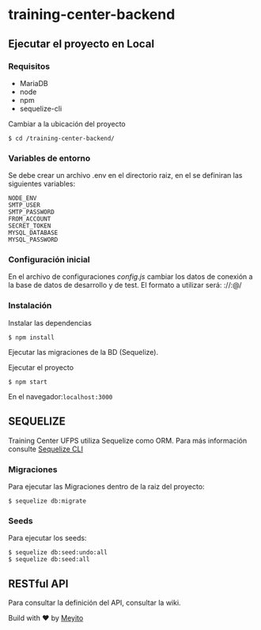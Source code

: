 # training-center-backend

## Ejecutar el proyecto en Local

### Requisitos

* MariaDB
* node
* npm
* sequelize-cli

Cambiar a la ubicación del proyecto

```
$ cd /training-center-backend/
```

### Variables de entorno

Se debe crear un archivo .env en el directorio raiz, en el se definiran las siguientes variables:

```
NODE_ENV
SMTP_USER
SMTP_PASSWORD
FROM_ACCOUNT
SECRET_TOKEN
MYSQL_DATABASE
MYSQL_PASSWORD
```

### Configuración inicial

En el archivo de configuraciones *config.js* cambiar los datos de conexión a la base de datos de desarrollo y de test. El formato a utilizar será: <motor>://<user>:<password>@<host>/<database>

### Instalación

Instalar las dependencias
```
$ npm install
```
Ejecutar las migraciones de la BD (Sequelize).

Ejecutar el proyecto
```
$ npm start
```

En el navegador:`localhost:3000`

## SEQUELIZE

Training Center UFPS utiliza Sequelize como ORM. Para más información consulte [Sequelize CLI](https://github.com/sequelize/cli)

### Migraciones

Para ejecutar las Migraciones dentro de la raiz del proyecto: 

```
$ sequelize db:migrate
```

### Seeds

Para ejecutar los seeds:

```
$ sequelize db:seed:undo:all
$ sequelize db:seed:all
```

## RESTful API

Para consultar la definición del API, consultar la wiki.

 Build with :heart: by [Meyito](https://github.com/Meyito)
